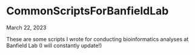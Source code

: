 # CommonScriptsForBanfieldLab
 
March 22, 2023

These are some scripts I wrote for conducting bioinformatics analyses at Banfield Lab (I will constantly update!)
